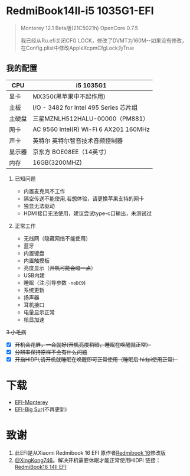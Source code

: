 # RedmiBook14II-i5 1035G1-EFI
> Monterey 12.1 Beta版(21C5021h) OpenCore 0.7.5
> 
> 我已经从Ru.efi关闭CFG LOCK，修改了DVMT为160M--如果没有修改，在Config.plist中修改AppleXcpmCfgLock为True

## 我的配置

| CPU    | i5 1035G1                              |
| ------ | -------------------------------------- |
| 显卡   | MX350(黑苹果中不起作用)                                   |
| 主板   | I/O - 3482 for Intel 495 Series 芯片组   |
| 主硬盘 | 三星MZNLH512HALU-00000（PM881）           |
| 网卡   | AC 9560 Intel(R) Wi-Fi 6 AX201 160MHz    |
| 声卡   | 英特尔 英特尔智音技术音频控制器              |
| 显示器   | 京东方 BOE08EE（14英寸）              |
| 内存   | 16GB(3200MHZ)              |

1. 已知问题
   - 内置麦克风不工作
   - 隔空传送不能使用,若想体验，请更换苹果支持的网卡
   - 独显无法驱动
   - HDMI接口无法使用，建议尝试type-c口输出，未测试过

2. 正常工作
   - 无线网（隐藏网络不能使用）
   - 蓝牙
   - 内置键盘
   - 内置触摸板
   - 亮度显示（~~开机可能会暗一点~~）
   - USB内建
   - 睡眠（注:引导参数 `-noDC9`)
   - 系统更新
   - 扬声器
   - 耳机接口
   - 电量显示正常
   - 核显加速

~~3.小毛病~~
   - [x]  ~~开机会花屏，一会就好(开机亮度稍暗，睡眠在唤醒就正常）~~
   - [x]  ~~分辨率保持原样不会有什么问题~~
   - [x]  ~~开启HIDPI,请开机就睡眠在唤醒即可正常使用（睡眠后 hidpi使用正常）~~

# 下载

- [EFI-Monterey](https://github.com/codeMauguin/RedmiBook14II-i5-1035G1-EFI/releases/download/0.7.4-PRC/EFI.zip)
- [EFI-Big Sur](https://github.com/codeMauguin/RedmiBook14II-i5-1035G1-EFI/releases/download/0.7.4/EFI.zip)(不再更新)

# 致谢

 1. 此EFI是从Xiaomi Redmibook 16 EFI 原作者[Redmibook 16](https://github.com/Aa244750146/Redmibook-16-Hackintosh.git)修改版	
 2. [@XingKong746](https://github.com/XingKong746)。解决开机需要休眠才能正常使用HIDPI  链接：[RedmiBook16 14II EFI](https://github.com/XingKong746/RedmiBook16-Hackintosh)


